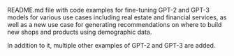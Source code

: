 README.md file with code examples for fine-tuning GPT-2 and GPT-3 models for various use cases including real estate and financial services, as well as a new use case for generating recommendations on where to build new shops and products using demographic data.

In addition to it, multiple other examples of GPT-2 and GPT-3 are added. 
